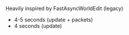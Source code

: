Heavily inspired by FastAsyncWorldEdit (legacy)

- 4-5 seconds (update + packets)
- 4 seconds (update)
